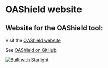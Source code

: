 # OAShield website

## Website for the OAShield tool:

Visit the [OAShield website](https://oashield.com)

See [OAShield on GitHub](https://github.com/projects/cognitivegears/oashield)

[![Built with Starlight](https://astro.badg.es/v2/built-with-starlight/tiny.svg)](https://starlight.astro.build)